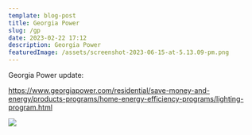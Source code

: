 ```yaml
---
template: blog-post
title: Georgia Power
slug: /gp
date: 2023-02-22 17:12
description: Georgia Power
featuredImage: /assets/screenshot-2023-06-15-at-5.13.09-pm.png
---
```

G﻿eorgia Power update:

https://www.georgiapower.com/residential/save-money-and-energy/products-programs/home-energy-efficiency-programs/lighting-program.html

![](/assets/screenshot-2023-06-15-at-5.13.09-pm.png)